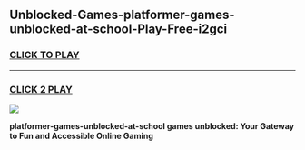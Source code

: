 
## Unblocked-Games-platformer-games-unblocked-at-school-Play-Free-i2gci
<h3>
<a href="https://premium76.site?title=platformer-games-unblocked-at-school&ref=09A">CLICK TO PLAY</a></h3>
<hr>

<h3>
<a href="https://premium76.site?title=platformer-games-unblocked-at-school&ref=09A">CLICK 2 PLAY</a>
  
</h3>

<a href="https://premium76.site?title=platformer-games-unblocked-at-school&ref=09A"><img src="https://clearcache.store/games.png"></a>


**platformer-games-unblocked-at-school games unblocked: Your Gateway to Fun and Accessible Online Gaming**
